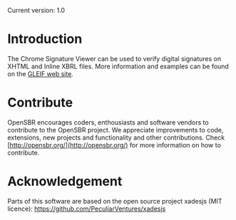 Current version: 1.0
# Introduction
The Chrome Signature Viewer can be used to verify digital signatures on XHTML and Inline XBRL files.
More information and examples can be found on the
[GLEIF web site](https://www.gleif.org/en/newsroom/blog/gleif-pioneers-the-inclusion-of-leis-in-machine-readable-financial-reports-to-enhance-trust-through-identity-verification-and-easy-online-data-aggregation).

# Contribute
OpenSBR encourages coders, enthousiasts and software vendors to contribute to the OpenSBR project. We appreciate improvements to code, extensions, new projects and functionality and other contributions.
Check [http://opensbr.org/](http://opensbr.org/) for more information on how to contribute.

# Acknowledgement
Parts of this software are based on the open source project xadesjs (MIT licence):
https://github.com/PeculiarVentures/xadesjs
